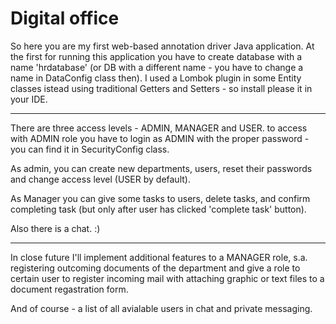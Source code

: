# Digital office
So here you are my first web-based annotation driver Java application.
At the first for running this application you have to create database with a name 'hrdatabase' (or DB with a different name - you have to
change a name in DataConfig class then).
I used a Lombok plugin in some Entity classes istead using traditional Getters and Setters - so install please it in your IDE.
<hr>
There are three access levels - ADMIN, MANAGER and USER.
to access with ADMIN role you have to login as ADMIN with the proper password - you can find it in SecurityConfig class.
<p>As admin, you can create new departments, users, reset their passwords and change access level (USER by default).
<p>As Manager you can give some tasks to users, delete tasks, and confirm completing task (but only after user has clicked 'complete task'
button).
<p>Also there is a chat. :)
<hr>
In close future I'll implement additional features to a MANAGER role, s.a. registering outcoming documents of the department and give a role
to certain user to register incoming mail with attaching graphic or text files to a document regastration form.
<p>And of course - a list of all avialable users in chat and private messaging.
